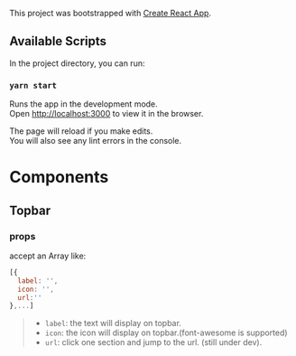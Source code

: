 This project was bootstrapped with [Create React App](https://github.com/facebook/create-react-app).

## Available Scripts

In the project directory, you can run:

### `yarn start`

Runs the app in the development mode.<br />
Open [http://localhost:3000](http://localhost:3000) to view it in the browser.

The page will reload if you make edits.<br />
You will also see any lint errors in the console.

# Components

## Topbar

### props

accept an Array like: 

```javascript
[{
  label: '',
  icon: '',
  url:''
},...]
```
> * `label`: the text will display on topbar.
> * `icon`: the icon will display on topbar.(font-awesome is supported)
> * `url`: click one section and jump to the url. (still under dev).

